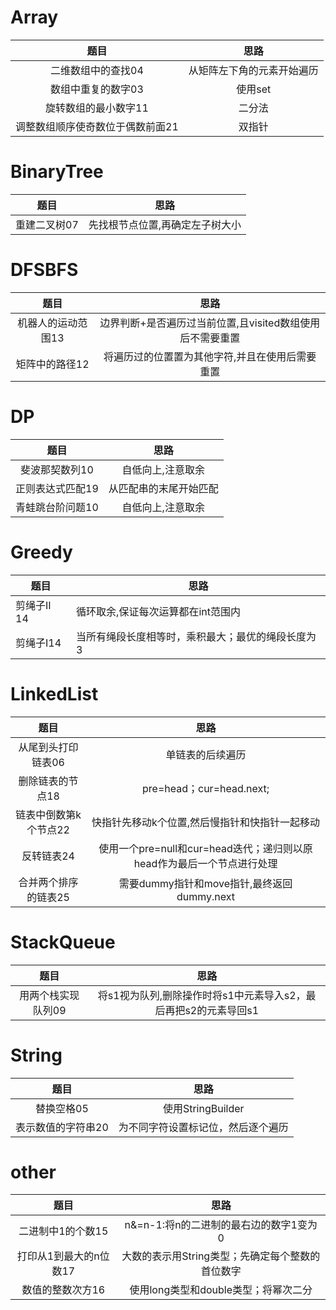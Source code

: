 # Array

|               题目               |            思路            |
| :------------------------------: | :------------------------: |
|        二维数组中的查找04        | 从矩阵左下角的元素开始遍历 |
|        数组中重复的数字03        |          使用set           |
|       旋转数组的最小数字11       |           二分法           |
| 调整数组顺序使奇数位于偶数前面21 |           双指针           |



# BinaryTree

|     题目     |              思路               |
| :----------: | :-----------------------------: |
| 重建二叉树07 | 先找根节点位置,再确定左子树大小 |



# DFSBFS

|        题目        |                           思路                            |
| :----------------: | :-------------------------------------------------------: |
| 机器人的运动范围13 | 边界判断+是否遍历过当前位置,且visited数组使用后不需要重置 |
|   矩阵中的路径12   |      将遍历过的位置置为其他字符,并且在使用后需要重置      |



# DP

|       题目       |          思路          |
| :--------------: | :--------------------: |
|  斐波那契数列10  |   自低向上,注意取余    |
| 正则表达式匹配19 | 从匹配串的末尾开始匹配 |
| 青蛙跳台阶问题10 |   自低向上,注意取余    |



# Greedy

| 题目        | 思路                                              |
| ----------- | ------------------------------------------------- |
| 剪绳子II 14 | 循环取余,保证每次运算都在int范围内                |
| 剪绳子Ⅰ14   | 当所有绳段长度相等时，乘积最大；最优的绳段长度为3 |



# LinkedList

|         题目          |                             思路                             |
| :-------------------: | :----------------------------------------------------------: |
|  从尾到头打印链表06   |                       单链表的后续遍历                       |
|   删除链表的节点18    |                   pre=head；cur=head.next;                   |
| 链表中倒数第k个节点22 |        快指针先移动k个位置,然后慢指针和快指针一起移动        |
|      反转链表24       | 使用一个pre=null和cur=head迭代；递归则以原head作为最后一个节点进行处理 |
| 合并两个排序的链表25  |          需要dummy指针和move指针,最终返回dummy.next          |



# StackQueue

|        题目        |                             思路                             |
| :----------------: | :----------------------------------------------------------: |
| 用两个栈实现队列09 | 将s1视为队列,删除操作时将s1中元素导入s2，最后再把s2的元素导回s1 |



# String

|        题目        |                思路                |
| :----------------: | :--------------------------------: |
|     替换空格05     |         使用StringBuilder          |
| 表示数值的字符串20 | 为不同字符设置标记位，然后逐个遍历 |



# other

|          题目          |                       思路                       |
| :--------------------: | :----------------------------------------------: |
|   二进制中1的个数15    |      n&=n-1:将n的二进制的最右边的数字1变为0      |
| 打印从1到最大的n位数17 | 大数的表示用String类型；先确定每个整数的首位数字 |
|    数值的整数次方16    |       使用long类型和double类型；将幂次二分       |

